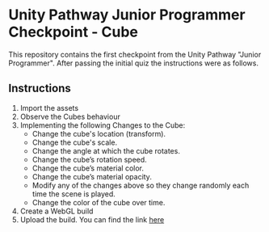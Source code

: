# Unity Pathway Junior Programmer Checkpoint - Cube

This repository contains the first checkpoint from the Unity Pathway "Junior Programmer". After passing the initial quiz the instructions were as follows.

## Instructions
1. Import the assets
2. Observe the Cubes behaviour 
3. Implementing the following Changes to the Cube:
	- Change the cube's location (transform).
	- Change the cube's scale.
	- Change the angle at which the cube rotates.
	- Change the cube’s rotation speed.
	- Change the cube’s material color.
	- Change the cube’s material opacity.
	- Modify any of the changes above so they change randomly each time the scene is played.
	- Change the color of the cube over time.
4. Create a WebGL build
5. Upload the build. You can find the link [here](TBD)

